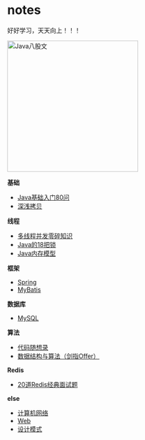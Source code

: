 # notes

好好学习，天天向上！！！

<img src="https://cdn.jsdelivr.net/gh/YiENx1205/cloudimgs/notes/eight-legged_essay.png" alt="Java八股文" width=300px>

**基础**

- [Java基础入门80问](./docs/base/Java基础入门80问.md)
- [深浅拷贝](./docs/base/深浅拷贝.md)

**线程**

- [多线程并发零碎知识](./docs/thread/多线程并发.md)
- [Java的18把锁](./docs/thread/图解Java中那18把锁.md)
- [Java内存模型](./docs/thread/Java内存模型.md)

**框架**

- [Spring](./docs/framework/Spring.md)
- [MyBatis](./docs/framework/MyBatis.md)

**数据库**

- [MySQL](./docs/database/MySQL.md)

**算法**

- [代码随想录](https://programmercarl.com/)
- [数据结构与算法（剑指Offer）](./docs/code/TOC.md)

**Redis**

- [20道Redis经典面试题](./docs/redis/20道Redis经典面试题.md)

**else**

- [计算机网络](./docs/计算机网络.md)
- [Web](./docs/Web.md)
- [设计模式](./docs/设计模式.md)

